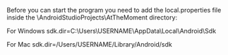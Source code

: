 
Before you can start the program you need to add the local.properties file inside the \AndroidStudioProjects\AtTheMoment directory:

For Windows
sdk.dir=C:\\Users\\USERNAME\\AppData\\Local\\Android\\Sdk

For Mac
sdk.dir=/Users/USERNAME/Library/Android/sdk
